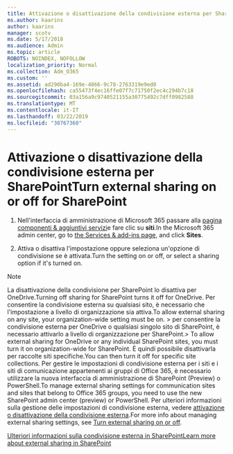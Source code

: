 ```yaml
---
title: Attivazione o disattivazione della condivisione esterna per SharePoint
ms.author: kaarins
author: kaarins
manager: scotv
ms.date: 5/17/2018
ms.audience: Admin
ms.topic: article
ROBOTS: NOINDEX, NOFOLLOW
localization_priority: Normal
ms.collection: Adm_O365
ms.custom: ''
ms.assetid: ad290ba4-169e-4866-9c78-2763319e9ed0
ms.openlocfilehash: ca55473f4ec16ffe07f7c71750f2ec4c294b7c18
ms.sourcegitcommit: 03a156a9c9740521155a30775492c7dff0982588
ms.translationtype: MT
ms.contentlocale: it-IT
ms.lasthandoff: 03/22/2019
ms.locfileid: "30767360"
---
```

# <a name="turn-external-sharing-on-or-off-for-sharepoint"></a><span data-ttu-id="2233a-102">Attivazione o disattivazione della condivisione esterna per SharePoint</span><span class="sxs-lookup"><span data-stu-id="2233a-102">Turn external sharing on or off for SharePoint</span></span>

1. <span data-ttu-id="2233a-103">Nell'interfaccia di amministrazione di Microsoft 365 passare alla [pagina componenti &amp; aggiuntivi servizi](https://portal.office.com/adminportal/home#/Settings/ServicesAndAddIns)e fare clic su **siti**.</span><span class="sxs-lookup"><span data-stu-id="2233a-103">In the Microsoft 365 admin center, go to [the Services &amp; add-ins page](https://portal.office.com/adminportal/home#/Settings/ServicesAndAddIns), and click **Sites**.</span></span>
    
2. <span data-ttu-id="2233a-104">Attiva o disattiva l'impostazione oppure seleziona un'opzione di condivisione se è attivata.</span><span class="sxs-lookup"><span data-stu-id="2233a-104">Turn the setting on or off, or select a sharing option if it's turned on.</span></span>
    
> [!NOTE]
> <span data-ttu-id="2233a-105">La disattivazione della condivisione per SharePoint lo disattiva per OneDrive.</span><span class="sxs-lookup"><span data-stu-id="2233a-105">Turning off sharing for SharePoint turns it off for OneDrive.</span></span> <span data-ttu-id="2233a-106">Per consentire la condivisione esterna su qualsiasi sito, è necessario che l'impostazione a livello di organizzazione sia attiva.</span><span class="sxs-lookup"><span data-stu-id="2233a-106">To allow external sharing on any site, your organization-wide setting must be on.</span></span> <span data-ttu-id="2233a-107">> per consentire la condivisione esterna per OneDrive o qualsiasi singolo sito di SharePoint, è necessario attivarlo a livello di organizzazione per SharePoint.</span><span class="sxs-lookup"><span data-stu-id="2233a-107">> To allow external sharing for OneDrive or any individual SharePoint sites, you must turn it on organization-wide for SharePoint.</span></span> <span data-ttu-id="2233a-108">È quindi possibile disattivarla per raccolte siti specifiche.</span><span class="sxs-lookup"><span data-stu-id="2233a-108">You can then turn it off for specific site collections.</span></span> <span data-ttu-id="2233a-109">Per gestire le impostazioni di condivisione esterna per i siti e i siti di comunicazione appartenenti ai gruppi di Office 365, è necessario utilizzare la nuova interfaccia di amministrazione di SharePoint (Preview) o PowerShell.</span><span class="sxs-lookup"><span data-stu-id="2233a-109">To manage external sharing settings for communication sites and sites that belong to Office 365 groups, you need to use the new SharePoint admin center (preview) or PowerShell.</span></span> <span data-ttu-id="2233a-110">Per ulteriori informazioni sulla gestione delle impostazioni di condivisione esterna, vedere [attivazione o disattivazione della condivisione esterna](https://go.microsoft.com/fwlink/?linkid=866426).</span><span class="sxs-lookup"><span data-stu-id="2233a-110">For more info about managing external sharing settings, see [Turn external sharing on or off](https://go.microsoft.com/fwlink/?linkid=866426).</span></span> 
  
[<span data-ttu-id="2233a-111">Ulteriori informazioni sulla condivisione esterna in SharePoint</span><span class="sxs-lookup"><span data-stu-id="2233a-111">Learn more about external sharing in SharePoint</span></span>](https://go.microsoft.com/fwlink/?linkid=734908)
  


